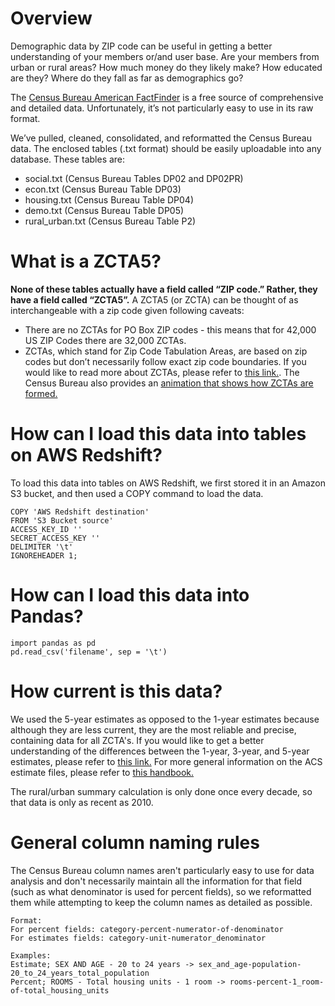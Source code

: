 # Overview

Demographic data by ZIP code can be useful in getting a better understanding of your members or/and user base. Are your members from urban or rural areas? How much money do they likely make? How educated are they? Where do they fall as far as demographics go?

The [Census Bureau American FactFinder](https://factfinder.census.gov/faces/nav/jsf/pages/community_facts.xhtml) is a free source of comprehensive and detailed data. Unfortunately, it’s not particularly easy to use in its raw format.

We’ve pulled, cleaned, consolidated, and reformatted the Census Bureau data. The enclosed tables (.txt format) should be easily uploadable into any database. These tables are:
- social.txt (Census Bureau Tables DP02 and DP02PR)
- econ.txt (Census Bureau Table DP03)
- housing.txt (Census Bureau Table DP04)
- demo.txt (Census Bureau Table DP05)
- rural_urban.txt (Census Bureau Table P2)

# What is a ZCTA5?

**None of these tables actually have a field called “ZIP code.” Rather, they have a field called “ZCTA5”.** A ZCTA5 (or ZCTA) can be thought of as interchangeable with a zip code given following caveats:
- There are no ZCTAs for PO Box ZIP codes - this means that for 42,000 US ZIP Codes there are 32,000 ZCTAs.
- ZCTAs, which stand for Zip Code Tabulation Areas, are based on zip codes but don’t necessarily follow exact zip code boundaries. If you would like to read more about ZCTAs, please refer to [this link.](https://www.census.gov/geo/reference/zctas.html). The Census Bureau also provides an [animation that shows how ZCTAs are formed.](https://www.census.gov/geo/reference/zcta/zcta_delin_anim.html)

# How can I load this data into tables on AWS Redshift?
To load this data into tables on AWS Redshift, we first stored it in an Amazon S3 bucket, and then used a COPY command to load the data.
```
COPY 'AWS Redshift destination'
FROM 'S3 Bucket source'
ACCESS_KEY_ID ''
SECRET_ACCESS_KEY ''
DELIMITER '\t'
IGNOREHEADER 1;
```

# How can I load this data into Pandas?
```
import pandas as pd
pd.read_csv('filename', sep = '\t')
```

# How current is this data?

We used the 5-year estimates as opposed to the 1-year estimates because although they are less current, they are the most reliable and precise, containing data for all ZCTA's. If you would like to get a better understanding of the differences between the 1-year, 3-year, and 5-year estimates, please refer to [this link.](https://www.census.gov/programs-surveys/acs/guidance/estimates.html) For more general information on the ACS estimate files, please refer to [this handbook.](https://www.census.gov/content/dam/Census/library/publications/2018/acs/acs_general_handbook_2018_ch03.pdf)

The rural/urban summary calculation is only done once every decade, so that data is only as recent as 2010.

# General column naming rules

The Census Bureau column names aren't particularly easy to use for data analysis and don't necessarily maintain all the information for that field (such as what denominator is used for percent fields), so we reformatted them while attempting to keep the column names as detailed as possible.

```
Format:
For percent fields: category-percent-numerator-of-denominator
For estimates fields: category-unit-numerator_denominator

Examples:
Estimate; SEX AND AGE - 20 to 24 years -> sex_and_age-population-20_to_24_years_total_population
Percent; ROOMS - Total housing units - 1 room -> rooms-percent-1_room-of-total_housing_units
```
